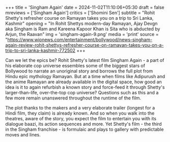 +++
title = 'Singham Again'
date = 2024-11-02T11:10:06+05:30
draft = false
mreviews = ['Singham Again']
critics = ['Shomini Sen']
subtitle = "Rohit Shetty's refresher course on Ramayan takes you on a trip to Sri Lanka, Kashmir"
opening = "In Rohit Shettys modern-day Ramayan, Ajay Devgn aka Singham is Ram and Kareena Kapoor Khan is Sita who is abducted by Arjun, the Raavan"
img = 'singham-again-9.png'
media = 'print'
source = "https://www.wionews.com/entertainment/bollywood/news-singham-again-review-rohit-shettys-refresher-course-on-ramayan-takes-you-on-a-trip-to-sri-lanka-kashmir-772502
+++

Can we let the epics be? Rohit Shetty's latest film Singham Again - a part of his elaborate cop universe essembles some of the biggest stars of Bollywood to narrate an unoriginal story and borrows the full plot from Hindu epic mythology Ramayan. But at a time when films like Adipurush and the anime Ramayan are already available in the digital space, how good an idea is it to again refurbish a known story and force-feed it through Shetty's larger-than-life, over-the-top cop universe? Questions such as this and a few more remain unanswered throughout the runtime of the film.

The plot thanks to the makers and a very elaborate trailer (longest for a Hindi film, they claim) is already known. And so when you walk into the theatres, aware of the story, you expect the film to entertain you with its dialogue baazi, its action sequences and more. Yet Shetty's film - the third in the Singham franchise - is formulaic and plays to gallery with predictable moves and lines.
